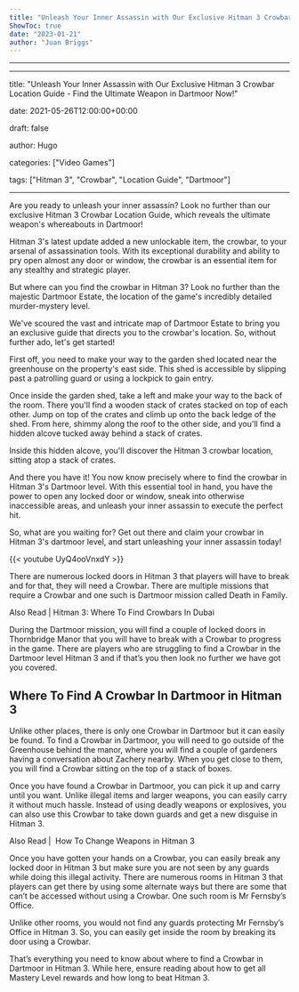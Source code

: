 ```yaml
---
title: "Unleash Your Inner Assassin with Our Exclusive Hitman 3 Crowbar Location Guide - Find the Ultimate Weapon in Dartmoor Now!"
ShowToc: true 
date: "2023-01-21"
author: "Juan Briggs"
---
```

*****
--- 

title: "Unleash Your Inner Assassin with Our Exclusive Hitman 3 Crowbar Location Guide - Find the Ultimate Weapon in Dartmoor Now!"

date: 2021-05-26T12:00:00+00:00

draft: false

author: Hugo

categories: ["Video Games"]

tags: ["Hitman 3", "Crowbar", "Location Guide", "Dartmoor"]

---

Are you ready to unleash your inner assassin? Look no further than our exclusive Hitman 3 Crowbar Location Guide, which reveals the ultimate weapon's whereabouts in Dartmoor!

Hitman 3's latest update added a new unlockable item, the crowbar, to your arsenal of assassination tools. With its exceptional durability and ability to pry open almost any door or window, the crowbar is an essential item for any stealthy and strategic player.

But where can you find the crowbar in Hitman 3? Look no further than the majestic Dartmoor Estate, the location of the game's incredibly detailed murder-mystery level.

We've scoured the vast and intricate map of Dartmoor Estate to bring you an exclusive guide that directs you to the crowbar's location. So, without further ado, let's get started!

First off, you need to make your way to the garden shed located near the greenhouse on the property's east side. This shed is accessible by slipping past a patrolling guard or using a lockpick to gain entry.

Once inside the garden shed, take a left and make your way to the back of the room. There you'll find a wooden stack of crates stacked on top of each other. Jump on top of the crates and climb up onto the back ledge of the shed. From here, shimmy along the roof to the other side, and you'll find a hidden alcove tucked away behind a stack of crates.

Inside this hidden alcove, you'll discover the Hitman 3 crowbar location, sitting atop a stack of crates.

And there you have it! You now know precisely where to find the crowbar in Hitman 3's Dartmoor level. With this essential tool in hand, you have the power to open any locked door or window, sneak into otherwise inaccessible areas, and unleash your inner assassin to execute the perfect hit.

So, what are you waiting for? Get out there and claim your crowbar in Hitman 3's dartmoor level, and start unleashing your inner assassin today!

{{< youtube UyQ4ooVnxdY >}} 



There are numerous locked doors in Hitman 3 that players will have to break and for that, they will need a Crowbar. There are multiple missions that require a Crowbar and one such is Dartmoor mission called Death in Family.
 
Also Read | Hitman 3: Where To Find Crowbars In Dubai
 
During the Dartmoor mission, you will find a couple of locked doors in Thornbridge Manor that you will have to break with a Crowbar to progress in the game. There are players who are struggling to find a Crowbar in the Dartmoor level Hitman 3 and if that’s you then look no further we have got you covered.
 
## Where To Find A Crowbar In Dartmoor in Hitman 3
 

 
Unlike other places, there is only one Crowbar in Dartmoor but it can easily be found. To find a Crowbar in Dartmoor, you will need to go outside of the Greenhouse behind the manor, where you will find a couple of gardeners having a conversation about Zachery nearby. When you get close to them, you will find a Crowbar sitting on the top of a stack of boxes.
 
Once you have found a Crowbar in Dartmoor, you can pick it up and carry until you want. Unlike illegal items and larger weapons, you can easily carry it without much hassle. Instead of using deadly weapons or explosives, you can also use this Crowbar to take down guards and get a new disguise in Hitman 3.
 
Also Read |  How To Change Weapons in Hitman 3
 
Once you have gotten your hands on a Crowbar, you can easily break any locked door in Hitman 3 but make sure you are not seen by any guards while doing this illegal activity. There are numerous rooms in Hitman 3 that players can get there by using some alternate ways but there are some that can’t be accessed without using a Crowbar. One such room is Mr Fernsby’s Office.
 
Unlike other rooms, you would not find any guards protecting Mr Fernsby’s Office in Hitman 3. So, you can easily get inside the room by breaking its door using a Crowbar.
 
That’s everything you need to know about where to find a Crowbar in Dartmoor in Hitman 3. While here, ensure reading about how to get all Mastery Level rewards and how long to beat Hitman 3.




